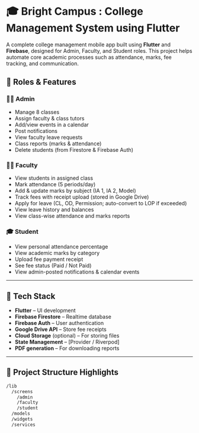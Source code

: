 # 🎓 Bright Campus : College Management System using Flutter

A complete college management mobile app built using **Flutter** and **Firebase**, designed for Admin, Faculty, and Student roles. This project helps automate core academic processes such as attendance, marks, fee tracking, and communication.

## 📱 Roles & Features

### 👨‍💼 Admin
- Manage 8 classes
- Assign faculty & class tutors
- Add/view events in a calendar
- Post notifications
- View faculty leave requests
- Class reports (marks & attendance)
- Delete students (from Firestore & Firebase Auth)

### 👩‍🏫 Faculty
- View students in assigned class
- Mark attendance (5 periods/day)
- Add & update marks by subject (IA 1, IA 2, Model)
- Track fees with receipt upload (stored in Google Drive)
- Apply for leave (CL, OD, Permission; auto-convert to LOP if exceeded)
- View leave history and balances
- View class-wise attendance and marks reports

### 🎓 Student
- View personal attendance percentage
- View academic marks by category
- Upload fee payment receipt
- See fee status (Paid / Not Paid)
- View admin-posted notifications & calendar events

---

## 🔧 Tech Stack

- **Flutter** – UI development
- **Firebase Firestore** – Realtime database
- **Firebase Auth** – User authentication
- **Google Drive API** – Store fee receipts
- **Cloud Storage** (optional) – For storing files 
- **State Management** – [Provider / Riverpod] 
- **PDF generation** – For downloading reports

---

## 📁 Project Structure Highlights

```bash
/lib
  /screens
    /admin
    /faculty
    /student
  /models
  /widgets
  /services
